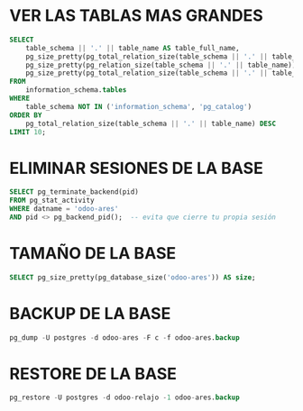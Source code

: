 # VER LAS TABLAS MAS GRANDES

```sql
SELECT
    table_schema || '.' || table_name AS table_full_name,
    pg_size_pretty(pg_total_relation_size(table_schema || '.' || table_name)) AS total_size,
    pg_size_pretty(pg_relation_size(table_schema || '.' || table_name)) AS table_size,
    pg_size_pretty(pg_total_relation_size(table_schema || '.' || table_name) - pg_relation_size(table_schema || '.' || table_name)) AS index_size
FROM
    information_schema.tables
WHERE
    table_schema NOT IN ('information_schema', 'pg_catalog')
ORDER BY
    pg_total_relation_size(table_schema || '.' || table_name) DESC
LIMIT 10;
```

# ELIMINAR SESIONES DE LA BASE
```sql
SELECT pg_terminate_backend(pid)
FROM pg_stat_activity
WHERE datname = 'odoo-ares'
AND pid <> pg_backend_pid();  -- evita que cierre tu propia sesión
```

# TAMAÑO DE LA BASE
```sql
SELECT pg_size_pretty(pg_database_size('odoo-ares')) AS size;
```

# BACKUP DE LA BASE
```sql
pg_dump -U postgres -d odoo-ares -F c -f odoo-ares.backup
```
# RESTORE DE LA BASE
```sql
pg_restore -U postgres -d odoo-relajo -1 odoo-ares.backup
```

